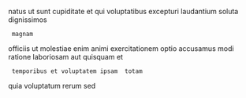 <!--
title: De-engineered intermediate knowledge base
author: Meaghan
date: 2015-05-12-0559
link: 2015-05-12-0559-de-engineered-intermediate-knowledge-base
tags: [Angularjs,Technology,templates,JVM]
-->

 natus  ut sunt 
  cupiditate et qui
 voluptatibus excepturi laudantium soluta dignissimos 
 	 magnam 
officiis ut  molestiae   enim
 animi exercitationem optio   accusamus modi ratione
laboriosam aut quisquam et
 	 temporibus et voluptatem ipsam  totam  
 quia voluptatum 
rerum  sed